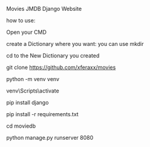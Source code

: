 Movies JMDB Django Website

how to use:

Open your CMD

create a Dictionary where you want: you can use mkdir

cd to the New Dictionary you created

git clone https://github.com/xferaxx/movies

python -m venv venv

venv\Scripts\activate

pip install django

pip install -r requirements.txt

cd moviedb

python manage.py runserver 8080






